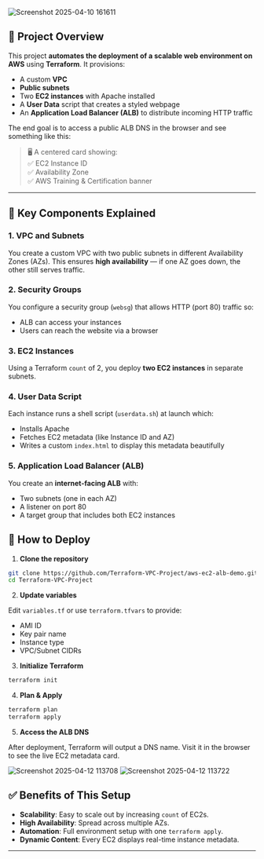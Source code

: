 
![Screenshot 2025-04-10 161611](https://github.com/user-attachments/assets/4fedd8e5-0e46-4b86-88a8-f623210b2013)

## 📘 Project Overview

This project **automates the deployment of a scalable web environment on AWS** using **Terraform**. It provisions:

- A custom **VPC**
- **Public subnets**
- Two **EC2 instances** with Apache installed
- A **User Data** script that creates a styled webpage
- An **Application Load Balancer (ALB)** to distribute incoming HTTP traffic

The end goal is to access a public ALB DNS in the browser and see something like this:

> 🖥️ A centered card showing:  
> ✅ EC2 Instance ID  
> ✅ Availability Zone  
> ✅ AWS Training & Certification banner  

---
## 🔧 Key Components Explained

### 1. VPC and Subnets
You create a custom VPC with two public subnets in different Availability Zones (AZs). This ensures **high availability** — if one AZ goes down, the other still serves traffic.

### 2. Security Groups
You configure a security group (`websg`) that allows HTTP (port 80) traffic so:
- ALB can access your instances
- Users can reach the website via a browser

### 3. EC2 Instances
Using a Terraform `count` of 2, you deploy **two EC2 instances** in separate subnets.

### 4. User Data Script
Each instance runs a shell script (`userdata.sh`) at launch which:
- Installs Apache
- Fetches EC2 metadata (like Instance ID and AZ)
- Writes a custom `index.html` to display this metadata beautifully

### 5. Application Load Balancer (ALB)
You create an **internet-facing ALB** with:
- Two subnets (one in each AZ)
- A listener on port 80
- A target group that includes both EC2 instances

## 🚀 How to Deploy

1. **Clone the repository**

```bash
git clone https://github.com/Terraform-VPC-Project/aws-ec2-alb-demo.git
cd Terraform-VPC-Project
```

2. **Update variables**

Edit `variables.tf` or use `terraform.tfvars` to provide:
- AMI ID
- Key pair name
- Instance type
- VPC/Subnet CIDRs

3. **Initialize Terraform**

```bash
terraform init
```

4. **Plan & Apply**

```bash
terraform plan
terraform apply
```

5. **Access the ALB DNS**


After deployment, Terraform will output a DNS name. Visit it in the browser to see the live EC2 metadata card.

![Screenshot 2025-04-12 113708](https://github.com/user-attachments/assets/097ffb31-7c4a-40c6-b294-bb250db53b37)
![Screenshot 2025-04-12 113722](https://github.com/user-attachments/assets/60f6a07c-aedb-4cf1-9102-89934dc43903)


## ✅ Benefits of This Setup

- **Scalability**: Easy to scale out by increasing `count` of EC2s.
- **High Availability**: Spread across multiple AZs.
- **Automation**: Full environment setup with one `terraform apply`.
- **Dynamic Content**: Every EC2 displays real-time instance metadata.

---


